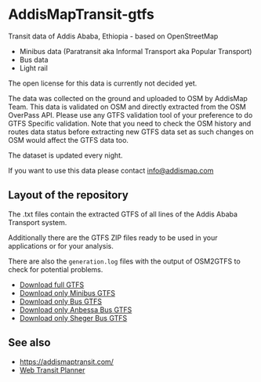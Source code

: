 # AddisMapTransit-gtfs

Transit data of Addis Ababa, Ethiopia - based on OpenStreetMap

* Minibus data (Paratransit aka Informal Transport aka Popular Transport)
* Bus data
* Light rail

The open license for this data is currently not decided yet.

The data was collected on the ground and uploaded to OSM by AddisMap Team. This data is validated on OSM and directly extracted from the OSM OverPass API. 
Please use any GTFS validation tool of your preference to do GTFS Specific validation. Note that you need to check the OSM history and routes data status before extracting new GTFS data set as such changes on OSM would affect the GTFS data too.

The dataset is updated every night.

If you want to use this data please contact info@addismap.com

## Layout of the repository

The .txt files contain the extracted GTFS of all lines of the Addis Ababa Transport system.

Additionally there are the GTFS ZIP files ready to be used in your applications or for your analysis.

There are also the `generation.log` files with the output of OSM2GTFS to check for potential problems.

* [Download full GTFS](https://github.com/AddisMap/AddisMapTransit-gtfs/raw/main/et-addisababa.zip)
* [Download only Minibus GTFS](https://github.com/AddisMap/AddisMapTransit-gtfs/raw/main/et-addisababa-minibus.zip)
* [Download only Bus GTFS](https://github.com/AddisMap/AddisMapTransit-gtfs/raw/main/et-addisababa-bus.zip)
* [Download only Anbessa Bus GTFS](https://github.com/AddisMap/AddisMapTransit-gtfs/raw/main/et-addisababa-bus-ab.zip)
* [Download only Sheger Bus GTFS](https://github.com/AddisMap/AddisMapTransit-gtfs/raw/main/et-addisababa-bus-sh.zip)

## See also

* https://addismaptransit.com/
* [Web Transit Planner](https://web.addismaptransit.com/)
